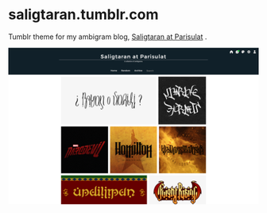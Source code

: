 # saligtaran.tumblr.com

Tumblr theme for my ambigram blog, [Saligtaran at Parisulat](https://saligtaran.tumblr.com) .

![screenshot](./screenshot.png)
